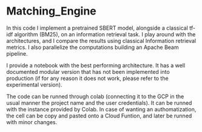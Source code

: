 # Matching_Engine
In this code I implement a pretrained SBERT model, alongside a classical tf-idf algorithm (BM25), on an information retrieval task. I play around with the architectures, and I compare the results using classical Information retrieval metrics. I also parallelize the computations building an Apache Beam pipeline.

I provide a notebook with the best performing architecture. It has a well documented modular version that has not been implemented into production (if for any reason it does not work, please refer to the experimental version). 

The code can be runned through colab (connecting it to the GCP in the usual manner the project name and the user credentials). It can be runned with the instance provided by Colab. In case of wanting an authomatization, the cell can be copy and pasted onto a Cloud Funtion, and later be runned with minor changes.
